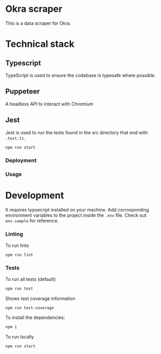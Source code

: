 # Okra scraper

This is a data scraper for Okra.

# Technical stack

## Typescript

TypeScript is used to ensure the codebase is typesafe where possible.

## Puppeteer

A headless API to interact with Chromium
## Jest

Jest is used to run the tests found in the src directory that end with `.test.ts`.

```bash
npm run start
```

### Deployment

### Usage

# Development

It requires typsecript installed on your machine.
Add corrosponding environment variables to the project inside the `.env` file. Check out `env.sample` for reference.

### Linting

To run lints

```bash
npm run lint
```

### Tests

To run all tests (default)

```bash
npm run test
```

Shows test coverage information

```bash
npm run test-coverage
```

To install the dependencies:

```bash
npm i
```

To run locally

```bash
npm run start
```
